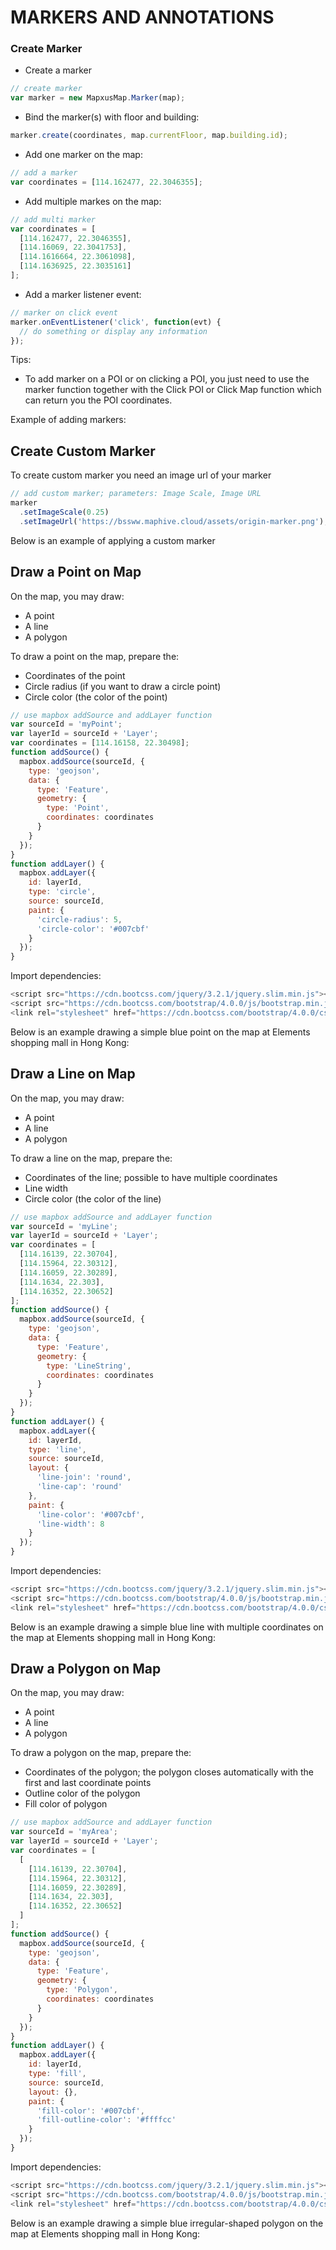 # MARKERS AND ANNOTATIONS

### Create Marker

* Create a marker

```js
// create marker
var marker = new MapxusMap.Marker(map);
```

* Bind the marker(s) with floor and building:

```js
marker.create(coordinates, map.currentFloor, map.building.id);
```

* Add one marker on the map:

```js
// add a marker
var coordinates = [114.162477, 22.3046355];
```

* Add multiple markes on the map:

```js
// add multi marker
var coordinates = [
  [114.162477, 22.3046355],
  [114.16069, 22.3041753],
  [114.1616664, 22.3061098],
  [114.1636925, 22.3035161]
];
```

* Add a marker listener event:

```js
// marker on click event
marker.onEventListener('click', function(evt) {
  // do something or display any information
});
```

Tips:

- To add marker on a POI or on clicking a POI, you just need to use the marker function together with the Click POI or Click Map function which can return you the POI coordinates.

Example of adding markers:

<script async src="//jsfiddle.net/Mapxus/us4bq81h/embed/result,js,css,html/"></script>


## Create Custom Marker

To create custom marker you need an image url of your marker

```js
// add custom marker; parameters: Image Scale, Image URL
marker
  .setImageScale(0.25)
  .setImageUrl('https://bssww.maphive.cloud/assets/origin-marker.png');
```

Below is an example of applying a custom marker

<script async src="//jsfiddle.net/Mapxus/9vcmzsL4/embed/result,js,css,html/"></script>


## Draw a Point on Map

On the map, you may draw:

- A point
- A line
- A polygon

To draw a point on the map, prepare the:

- Coordinates of the point
- Circle radius (if you want to draw a circle point)
- Circle color (the color of the point)

```js
// use mapbox addSource and addLayer function
var sourceId = 'myPoint';
var layerId = sourceId + 'Layer';
var coordinates = [114.16158, 22.30498];
function addSource() {
  mapbox.addSource(sourceId, {
    type: 'geojson',
    data: {
      type: 'Feature',
      geometry: {
        type: 'Point',
        coordinates: coordinates
      }
    }
  });
}
function addLayer() {
  mapbox.addLayer({
    id: layerId,
    type: 'circle',
    source: sourceId,
    paint: {
      'circle-radius': 5,
      'circle-color': '#007cbf'
    }
  });
}
```

Import dependencies:

```js
<script src="https://cdn.bootcss.com/jquery/3.2.1/jquery.slim.min.js"></script>
<script src="https://cdn.bootcss.com/bootstrap/4.0.0/js/bootstrap.min.js"></script>
<link rel="stylesheet" href="https://cdn.bootcss.com/bootstrap/4.0.0/css/bootstrap.min.css">
```

Below is an example drawing a simple blue point on the map at Elements shopping mall in Hong Kong:

<script async src="//jsfiddle.net/Mapxus/2ed1toqs/embed/result,js,css,html/"></script>


## Draw a Line on Map

On the map, you may draw:

- A point
- A line
- A polygon

To draw a line on the map, prepare the:

- Coordinates of the line; possible to have multiple coordinates
- Line width
- Circle color (the color of the line)

```js
// use mapbox addSource and addLayer function
var sourceId = 'myLine';
var layerId = sourceId + 'Layer';
var coordinates = [
  [114.16139, 22.30704],
  [114.15964, 22.30312],
  [114.16059, 22.30289],
  [114.1634, 22.303],
  [114.16352, 22.30652]
];
function addSource() {
  mapbox.addSource(sourceId, {
    type: 'geojson',
    data: {
      type: 'Feature',
      geometry: {
        type: 'LineString',
        coordinates: coordinates
      }
    }
  });
}
function addLayer() {
  mapbox.addLayer({
    id: layerId,
    type: 'line',
    source: sourceId,
    layout: {
      'line-join': 'round',
      'line-cap': 'round'
    },
    paint: {
      'line-color': '#007cbf',
      'line-width': 8
    }
  });
}
```

Import dependencies:

```js
<script src="https://cdn.bootcss.com/jquery/3.2.1/jquery.slim.min.js"></script>
<script src="https://cdn.bootcss.com/bootstrap/4.0.0/js/bootstrap.min.js"></script>
<link rel="stylesheet" href="https://cdn.bootcss.com/bootstrap/4.0.0/css/bootstrap.min.css">
```

Below is an example drawing a simple blue line with multiple coordinates on the map at Elements shopping mall in Hong Kong:

<script async src="//jsfiddle.net/Mapxus/a2ntL7ju/embed/result,js,css,html/"></script>


## Draw a Polygon on Map

On the map, you may draw:

- A point
- A line
- A polygon

To draw a polygon on the map, prepare the:

- Coordinates of the polygon; the polygon closes automatically with the first and last coordinate points
- Outline color of the polygon
- Fill color of polygon

```js
// use mapbox addSource and addLayer function
var sourceId = 'myArea';
var layerId = sourceId + 'Layer';
var coordinates = [
  [
    [114.16139, 22.30704],
    [114.15964, 22.30312],
    [114.16059, 22.30289],
    [114.1634, 22.303],
    [114.16352, 22.30652]
  ]
];
function addSource() {
  mapbox.addSource(sourceId, {
    type: 'geojson',
    data: {
      type: 'Feature',
      geometry: {
        type: 'Polygon',
        coordinates: coordinates
      }
    }
  });
}
function addLayer() {
  mapbox.addLayer({
    id: layerId,
    type: 'fill',
    source: sourceId,
    layout: {},
    paint: {
      'fill-color': '#007cbf',
      'fill-outline-color': '#ffffcc'
    }
  });
}
```

Import dependencies:

```js
<script src="https://cdn.bootcss.com/jquery/3.2.1/jquery.slim.min.js"></script>
<script src="https://cdn.bootcss.com/bootstrap/4.0.0/js/bootstrap.min.js"></script>
<link rel="stylesheet" href="https://cdn.bootcss.com/bootstrap/4.0.0/css/bootstrap.min.css">
```

Below is an example drawing a simple blue irregular-shaped polygon on the map at Elements shopping mall in Hong Kong:

<script async src="//jsfiddle.net/Mapxus/7sfujo3c/embed/result,js,css,html/"></script>
